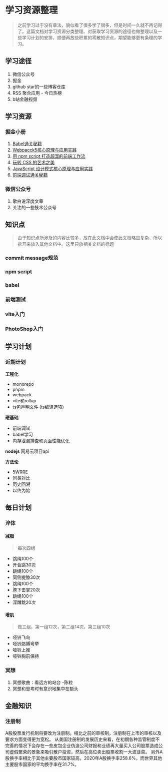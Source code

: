 # 学习资源整理
> 之前学习过于没有章法，貌似看了很多学了很多，但是时间一久就不再记得了。这篇文档对学习资源分类整理、对获取学习资源的途径也做整理以及一些学习计划的安排，顺便再放些积累的零散知识点，期望能够更有条理的学习。

## 学习途径
1. 微信公众号
2. 掘金
3. github star的一些博客仓库
4. RSS 聚合应用 - 今日热榜
5. b站金融视频

## 学习资源
### 掘金小册
1. [Babel通关秘籍](https://juejin.cn/book/6946117847848321055?enter_from=course_center)
2. [Webpacck5核心原理与应用实践](https://juejin.cn/book/7115598540721618944?enter_from=course_center)
3. [用 npm script 打造超溜的前端工作流](https://juejin.cn/book/6844723718749421582?enter_from=course_center)
4. [玩转 CSS 的艺术之美](https://juejin.cn/book/6850413616484040711?enter_from=course_center)
5. [JavaScript 设计模式核⼼原理与应⽤实践](https://juejin.cn/book/6844733790204461070?enter_from=course_center)
6. [前端调试通关秘籍](https://juejin.cn/book/7070324244772716556?enter_from=course_center)

### 微信公众号
1. 歌白说深度文章
2. 关注的一些技术公众号

## 知识点
> 由于知识点所涉及的内容比较多，放在此文档中会使此文档略显复杂，所以拆开来放入其他文档中。这里只放相关文档的标题
### commit message规范
### npm script
### babel
### 前端测试
### vite入门
### PhotoShop入门

## 学习计划
### 近期计划
**工程化**
- monorepo
- pnpm
- webpack
- vite和rollup
- ts包声明文件 (ts编译选项)

**硬基础**
- 前端调试
- babel学习
- 内存泄漏排查和页面性能优化

**nodejs**
网易云项目api

**方法论**
- 5WRRE
- 同类对比
- 历史回溯
- 以终为始

## 每日计划
### 淬体
#### 减脂
> 每次四组
* 跳绳100个
* 开合跳30次
* 跳绳100个
* 同侧提膝30次
* 跳绳100个
* 胯下击掌20次
* 跳绳100个
* 深蹲跳20次
#### 增肌
> 做三组，第一组12次，第二组14次，第三组10次
* 哑铃飞鸟
* 哑铃胳膊弯举
* 哑铃上推
* 哑铃胸前保持

### 冥想
1. 冥想歌曲：看远方的站台 -陈粒
2. 冥想和思考时有意识地集中在额头

## 金融知识
### 注册制
A股股票发行机制将要改为注册制。相比之前的审核制，注册制在上市的审核以及要求方面变得更为宽松。
从美国注册制的发展历史来看，在初期各种监管制度不完善的情况下会存在一些皮包企业伪造公司财报和业绩再大量买入公司股票造成公司虚假繁荣的景象来吸引散户投资，然后在高位卖出股票收割一大波韭菜。
另外A股换手率相比于其他主要股市国家较高，2020年A股换手率258.6%，而世界其他主要股市国家的平均换手率在31.7%。